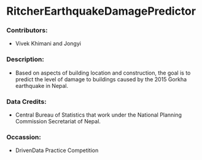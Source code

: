 # RitcherEarthquakeDamagePredictor

### Contributors:
- Vivek Khimani and Jongyi 

### Description:
- Based on aspects of building location and construction, the goal is to predict the level of damage to buildings caused by the 2015 Gorkha earthquake in Nepal.

### Data Credits:
- Central Bureau of Statistics that work under the National Planning Commission Secretariat of Nepal. 

### Occassion:
- DrivenData Practice Competition

